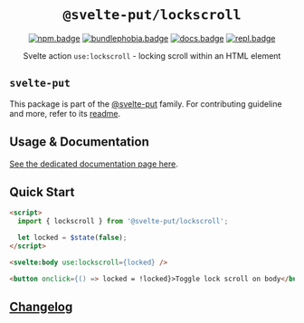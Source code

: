 <div align="center">

# `@svelte-put/lockscroll`

[![npm.badge]][npm] [![bundlephobia.badge]][bundlephobia] [![docs.badge]][docs] [![repl.badge]][repl]

Svelte action `use:lockscroll` - locking scroll within an HTML element

</div>

## `svelte-put`

This package is part of the [@svelte-put][github.monorepo] family. For contributing guideline and more, refer to its [readme][github.monorepo].

## Usage & Documentation

[See the dedicated documentation page here][docs].

## Quick Start

```html
<script>
  import { lockscroll } from '@svelte-put/lockscroll';

  let locked = $state(false);
</script>

<svelte:body use:lockscroll={locked} />

<button onclick={() => locked = !locked}>Toggle lock scroll on body</button>
```

## [Changelog][github.changelog]

<!-- github specifics -->

[github.monorepo]: https://github.com/vnphanquang/svelte-put
[github.changelog]: https://github.com/vnphanquang/svelte-put/blob/next/packages/lockscroll/CHANGELOG.md
[github.issues]: https://github.com/vnphanquang/svelte-put/issues?q=

<!-- heading badge -->

[npm.badge]: https://img.shields.io/npm/v/@svelte-put/lockscroll
[npm]: https://www.npmjs.com/package/@svelte-put/lockscroll
[bundlephobia.badge]: https://img.shields.io/bundlephobia/minzip/@svelte-put/lockscroll?label=minzipped
[bundlephobia]: https://bundlephobia.com/package/@svelte-put/lockscroll
[repl]: https://svelte.dev/repl/8bfbdc1af58e43b2af4d625f63358a35
[repl.badge]: https://img.shields.io/static/v1?label=&message=Svelte+REPL&logo=svelte&logoColor=fff&color=ff3e00
[docs]: https://svelte-put.vnphanquang.com/docs/lockscroll
[docs.badge]: https://img.shields.io/badge/-Docs%20Site-blue

